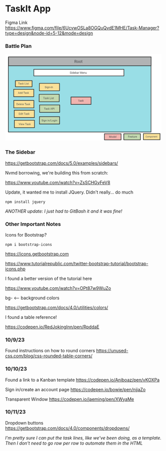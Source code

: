 # TaskIt App

Figma Link <https://www.figma.com/file/6UcvwOSLa8OGQuQvdE1MHE/Task-Manager?type=design&node-id=5-12&mode=design>

### Battle Plan

![Alt text](image.png)

### The Sidebar

<https://getbootstrap.com/docs/5.0/examples/sidebars/>

Nvmd borrowing, we're building this from scratch:

<https://www.youtube.com/watch?v=ZsSCHGyFeV8>

Update, it wanted me to install JQuery. Didn't really... do much

    npm install jquery

*ANOTHER update: I just had to GitBash it and it was fine!*

### Other Important Notes

Icons for Bootstrap?

    npm i bootstrap-icons

<https://icons.getbootstrap.com>

<https://www.tutorialrepublic.com/twitter-bootstrap-tutorial/bootstrap-icons.php>

I found a better version of the tutorial here

<https://www.youtube.com/watch?v=OPt87w9WuZo>


bg- <-- background colors

<https://getbootstrap.com/docs/4.0/utilities/colors/>

I found a table reference!

<https://codepen.io/RedJokingInn/pen/RpddaE>

### 10/9/23

Found instructions on how to round corners
<https://unused-css.com/blog/css-rounded-table-corners/>


### 10/10/23

Found a link to a Kanban template
<https://codepen.io/Aniboaz/pen/vKOXPa>


Sign in/create an account page
<https://codepen.io/bowie/pen/njjaZo>

Transparent Window
<https://codepen.io/jaeming/pen/XWyaMe>

### 10/11/23

Dropdown buttons
<https://getbootstrap.com/docs/4.0/components/dropdowns/>


*I'm pretty sure I can put the task lines, like we've been doing, as a template. Then I don't need to go row per row to automate them in the HTML*

